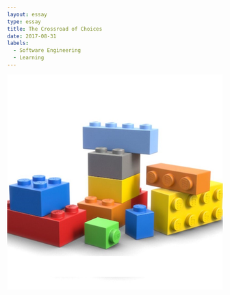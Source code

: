 ```yaml
---
layout: essay
type: essay
title: The Crossroad of Choices
date: 2017-08-31 
labels:
  - Software Engineering
  - Learning
---
```


<img class="lego" src="../images/lego.jpg">



